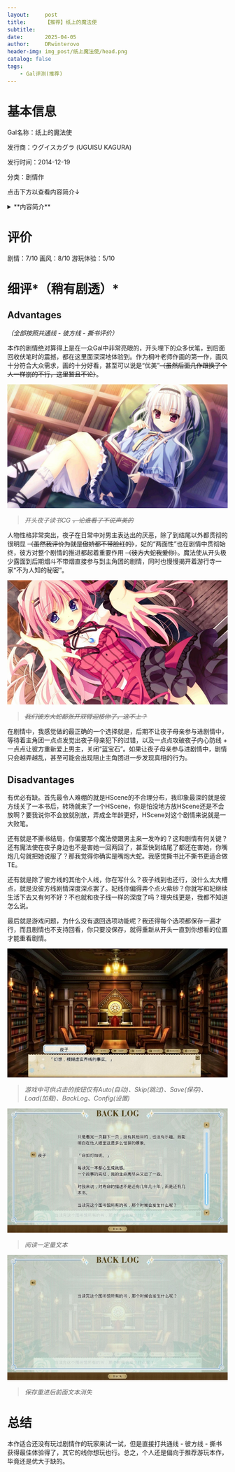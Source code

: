 ```yaml
---
layout:     post
title:      【推荐】纸上的魔法使
subtitle:   
date:       2025-04-05
author:     DRwinterovo
header-img: img_post/纸上魔法使/head.png
catalog: false
tags:
    - Gal评测(推荐)
---
```


# 基本信息

Gal名称：纸上的魔法使

发行商：ウグイスカグラ (UGUISU KAGURA)

发行时间：2014-12-19

分类：剧情作

点击下方以查看内容简介↓

<details>
<summary> **内容简介** </summary>
在某个岛上有一座规模略小的图书馆。

这座图书馆是专门为了某个少女而建造的，游行寺家的私人图书馆。

这座图书馆里有很多的罕见的书物，

如果是书虫的话，那就绝对不会存在比这里还要爱不释手的地方。

而，在这般首屈一指的私人图书馆里，住着几位出众且愉快的住人。



热爱图书的NEET族少女·游行寺夜子。

毒舌，冷淡的妹妹·月社妃。

借住于图书馆的天然少女·伏见理央。

还有一位被这背后的秘密而吸引过来的侦探少女·日向彼方。



他们就宛如被什么而引导着一样，互相邂逅——

随后又以“喜爱书”这一点为契机，开始了属于他们的青春。

一开始的图书馆虽然寂寞单调，可自主人公一行人住进来之后这座图书馆就变得渐渐热闹了起来。

在不知不觉中——他们之间的关系变的亲密起来，达到了所谓青梅竹马的程度。



时光飞逝，2年后。

因家庭原因，主人公离开了这座岛屿。而这次，主人公久违的回到了那座图书馆。



与6年前相同这里还和以前一样，无论是图书馆还是亲爱的青梅竹马们都没有发生太大的变化。

可是，那在6年前未曾得知的“图书馆的秘密”这次却等待着主人公去揭晓它。



「——出现在书中之事，会在现世中再现。无论那是何等荒谬之事」



如果是酸酸甜甜的恋爱系小说的话，那就会发生宛如飘渺的爱情罗曼史。

又假如那是惊讶重重的幻想系小说的话，到了明天就会有吸血鬼出现在你的面前。

而碰到了略惊悚的恐怖系物语的话，你的身后就会有幽灵在向你招手。



「这就是所谓的“魔法之书”」



这是一个被小清新的青春与苦闷焦躁的感情所动摇的，某个小小图书馆的物语……



游行寺夜子的逞强，

月社妃的可爱，

伏见理央的坚强，

日向彼方的耀眼感……

准备好——来一场你与“书”的恋爱吧。

</details>

# 评价
剧情：7/10 画风：8/10 游玩体验：5/10

# 细评*（稍有剧透）*
## Advantages
*（全部按照共通线 - 彼方线 - 撕书评价）*

本作的剧情绝对算得上是在一众Gal中非常亮眼的，开头埋下的众多伏笔，到后面回收伏笔时的震撼，都在这里面深深地体验到。作为桐叶老师作画的第一作，画风十分符合大众需求，画的十分好看，甚至可以说是“优美”~~（虽然后面几作跟换了个人一样崩的不行，这里暂且不论）~~。

![](/img_post/纸上魔法使/1.jpg)

> *开头夜子读书CG ~~，论谁看了不说声美的~~*

人物性格非常突出，夜子在日常中对男主表达出的厌恶，除了到结尾以外都贯彻的很明显 ~~（虽然我评价为就是傲娇都不带脸红的）~~，妃的“两面性”也在剧情中贯彻始终，彼方对整个剧情的推进都起着重要作用 ~~（彼方大蛇我爱你）~~。魔法使从开头极少露面到后期烟斗不带烟直接参与到主角团的剧情，同时也慢慢揭开着游行寺一家“不为人知的秘密”。

![](/img_post/纸上魔法使/2.jpg)

> *~~我们彼方大蛇都张开双臂迎接你了，这不上？~~*

在剧情中，我感觉做的最正确的一个选择就是，后期不让夜子母亲参与进剧情中，等待着主角团一点点发觉出夜子母亲犯下的过错，以及一点点攻破夜子内心防线 + 一点点让彼方重新爱上男主，关闭“蓝宝石”。如果让夜子母亲参与进剧情中，剧情只会越弄越乱，甚至可能会出现阻止主角团进一步发现真相的行为。

## Disadvantages
有优必有缺。首先最令人难绷的就是HScene的不合理分布，我印象最深的就是彼方线关了一本书后，转场就来了一个HScene，你是怕没地方放HScene还是不会放啊？要我说你不会放就别放，弄成全年龄更好，HScene对这个剧情来说就是一大败笔。

还有就是不撕书结局，你偏要那个魔法使跟男主来一发咋的？这和剧情有何关键？还有魔法使在夜子身边也不是害她一回两回了，甚至快到结尾了都还在害她，你嘴炮几句就把她说服了？那我觉得你确实是嘴炮大蛇。我感觉撕书比不撕书更适合做TE。

还有就是除了彼方线的其他个人线，你在写什么？夜子线到也还行，没什么太大槽点，就是没彼方线剧情深度深点罢了。妃线你偏得弄个点火紫砂？你就写和妃继续生活下去又有何不好？不也就和夜子线一样的深度了吗？理央线更是，我都不知道怎么说。

最后就是游戏问题，为什么没有退回选项功能呢？我还得每个选项都保存一遍才行，而且剧情也不支持回看，你只要没保存，就得重新从开头一直到你想看的位置才能重看剧情。

![](/img_post/纸上魔法使/3.jpg)
> *游戏中可供点击的按钮仅有Auto(自动)、Skip(跳过)、Save(保存)、Load(加载)、BackLog、Config(设置)*

![](/img_post/纸上魔法使/5.jpg)
> *阅读一定量文本*

![](/img_post/纸上魔法使/4.jpg)
> *保存重进后前面文本消失*


# 总结
本作适合还没有玩过剧情作的玩家来试一试，但是直接打共通线 - 彼方线 - 撕书获得最佳体验得了，其它的线你想玩也行。总之，个人还是偏向于推荐游玩本作，毕竟还是优大于缺的。

